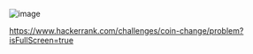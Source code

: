 ![image](https://github.com/user-attachments/assets/059efccf-2f48-48b6-8bab-aa20d42d913a)

https://www.hackerrank.com/challenges/coin-change/problem?isFullScreen=true
